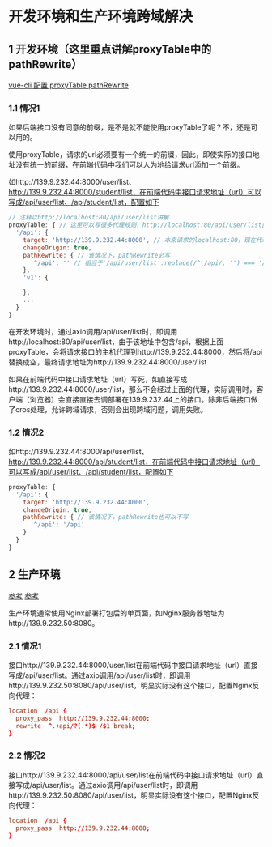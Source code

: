 # 开发环境和生产环境跨域解决

## 1 开发环境（这里重点讲解proxyTable中的pathRewrite）

[vue-cli 配置 proxyTable pathRewrite](https://www.cnblogs.com/wangqiao170/p/9284524.html)

### 1.1 情况1

如果后端接口没有同意的前缀，是不是就不能使用proxyTable了呢？不，还是可以用的。

使用proxyTable，请求的url必须要有一个统一的前缀，因此，即使实际的接口地址没有统一的前缀，在前端代码中我们可以人为地给请求url添加一个前缀。

如http://139.9.232.44:8000/user/list、http://139.9.232.44:8000/student/list，在前端代码中接口请求地址（url）可以写成/api/user/list、/api/student/list，配置如下

```js
// 注释以http://localhost:80/api/user/list讲解
proxyTable: { // 这里可以写很多代理规则，http://localhost:80/api/user/list匹配了第一个规则
  '/api': {
    target: 'http://139.9.232.44:8000', // 本来请求的localhost:80，现在代理到http://139.9.232.44:8000
    changeOrigin: true,
    pathRewrite: { // 该情况下，pathRewrite必写
      '^/api': '' // 相当于'/api/user/list'.replace(/^\/api/, '') === '/user/list'
    },
    'v1': {

    },
    ...
  }
}
```
在开发环境时，通过axio调用/api/user/list时，即调用http://localhost:80/api/user/list，由于该地址中包含/api，根据上面proxyTable，会将请求接口的主机代理到http://139.9.232.44:8000，然后将/api替换成空，最终请求地址为http://139.9.232.44:8000/user/list

如果在前端代码中接口请求地址（url）写死，如直接写成http://139.9.232.44:8000/user/list，那么不会经过上面的代理，实际调用时，客户端（浏览器）会直接直接去调部署在139.9.232.44上的接口。除非后端接口做了cros处理，允许跨域请求，否则会出现跨域问题，调用失败。

### 1.2 情况2

如http://139.9.232.44:8000/api/user/list、http://139.9.232.44:8000/api/student/list，在前端代码中接口请求地址（url）可以写成/api/user/list、/api/student/list，配置如下

```js
proxyTable: {
  '/api': {
    target: 'http://139.9.232.44:8000',
    changeOrigin: true,
    pathRewrite: { // 该情况下，pathRewrite也可以不写
      '^/api': '/api'
    }
  }
}
```

## 2 生产环境

[参考](https://www.cnblogs.com/zhaohongcheng/p/11250161.html)
[参考](https://blog.csdn.net/zhangqun23/article/details/86685432)

生产环境通常使用Nginx部署打包后的单页面，如Nginx服务器地址为http://139.9.232.50:8080。

### 2.1 情况1

接口http://139.9.232.44:8000/user/list在前端代码中接口请求地址（url）直接写成/api/user/list。通过axio调用/api/user/list时，即调用http://139.9.232.50:8080/api/user/list，明显实际没有这个接口，配置Nginx反向代理：

```conf
location  /api {
  proxy_pass  http://139.9.232.44:8000;
  rewrite  ^.+api/?(.*)$ /$1 break;
}
```

### 2.2 情况2

接口http://139.9.232.44:8000/api/user/list在前端代码中接口请求地址（url）直接写成/api/user/list。通过axio调用/api/user/list时，即调用http://139.9.232.50:8080/api/user/list，明显实际没有这个接口，配置Nginx反向代理：

```conf
location  /api {
  proxy_pass  http://139.9.232.44:8000;
}
```

